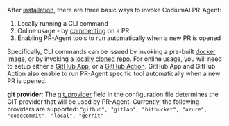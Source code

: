 
After [installation](https://pr-agent-docs.codium.ai/installation/), there are three basic ways to invoke CodiumAI PR-Agent:

1. Locally running a CLI command
2. Online usage - by [commenting](https://github.com/Codium-ai/pr-agent/pull/229#issuecomment-1695021901) on a PR
3. Enabling PR-Agent tools to run automatically when a new PR is opened


Specifically, CLI commands can be issued by invoking a pre-built [docker image](https://pr-agent-docs.codium.ai/installation/locally/#using-docker-image), or by invoking a [locally cloned repo](https://pr-agent-docs.codium.ai/installation/locally/#run-from-source).
For online usage, you will need to setup either a [GitHub App](https://pr-agent-docs.codium.ai/installation/github/#run-as-a-github-app), or a [GitHub Action](https://pr-agent-docs.codium.ai/installation/github/#run-as-a-github-action).
GitHub App and GitHub Action also enable to run PR-Agent specific tool automatically when a new PR is opened.


**git provider**: The [git_provider](https://github.com/Codium-ai/pr-agent/blob/main/ai_pr_agent/settings/configuration.toml#L5) field in the configuration file determines the GIT provider that will be used by PR-Agent. Currently, the following providers are supported:
`
"github", "gitlab", "bitbucket", "azure", "codecommit", "local", "gerrit"
`

